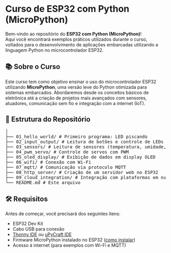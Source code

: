 # Curso de ESP32 com Python (MicroPython)

Bem-vindo ao repositório do **ESP32 com Python (MicroPython)**!  
Aqui você encontrará exemplos práticos utilizados durante o curso, voltados para o desenvolvimento de aplicações embarcadas utilizando a linguagem Python no microcontrolador ESP32.

## 📚 Sobre o Curso

Este curso tem como objetivo ensinar o uso do microcontrolador ESP32 utilizando **MicroPython**, uma versão leve do Python otimizada para sistemas embarcados. Abordaremos desde os conceitos básicos de eletrônica até a criação de projetos mais avançados com sensores, atuadores, comunicação sem fio e integração com a internet (IoT).

## 📁 Estrutura do Repositório

<pre>
│
├── 01_hello_world/ # Primeiro programa: LED piscando
├── 02_input_output/ # Leitura de botões e controle de LEDs
├── 03_sensors/ # Leitura de sensores (temperatura, umidade, etc.)
├── 04_pwm_servo/ # Controle de servos com PWM
├── 05_oled_display/ # Exibição de dados em display OLED
├── 06_wifi/ # Conexão com Wi-Fi
├── 07_mqtt/ # Comunicação via protocolo MQTT
├── 08_http_server/ # Criação de um servidor web no ESP32
├── 09_cloud_integration/ # Integração com plataformas em nuvem (ex: ThingSpeak, Firebase)
└── README.md # Este arquivo
</pre>



## 🛠️ Requisitos

Antes de começar, você precisará dos seguintes itens:

- ESP32 Dev Kit
- Cabo USB para conexão
- [Thonny IDE](https://thonny.org/) ou [uPyCraft IDE](https://github.com/DFRobot/uPyCraft)
- Firmware MicroPython instalado no ESP32 ([como instalar](https://micropython.org/download/esp32/))
- Acesso à internet (para exemplos com Wi-Fi e MQTT)


